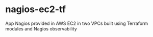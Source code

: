 # nagios-ec2-tf
App Nagios provided in AWS EC2 in two VPCs built using Terraform modules and Nagios observability
